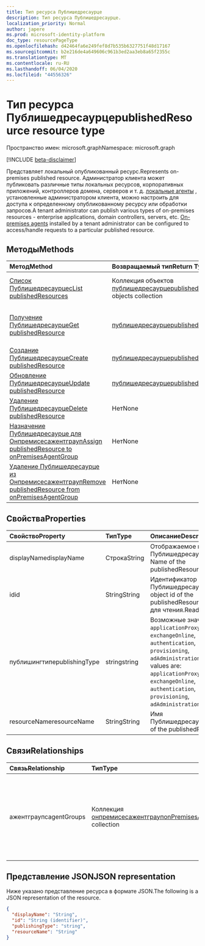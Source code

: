 ```yaml
---
title: Тип ресурса Публишедресаурце
description: Тип ресурса Публишедресаурце.
localization_priority: Normal
author: japere
ms.prod: microsoft-identity-platform
doc_type: resourcePageType
ms.openlocfilehash: d42464fa6e249fef8d7b535b6327751f48d17167
ms.sourcegitcommit: b2e216de4a649606c961b3ed2aa3eb8a65f2355c
ms.translationtype: MT
ms.contentlocale: ru-RU
ms.lasthandoff: 06/04/2020
ms.locfileid: "44556326"
---
```

# <a name="publishedresource-resource-type"></a><span data-ttu-id="61b2d-103">Тип ресурса Публишедресаурце</span><span class="sxs-lookup"><span data-stu-id="61b2d-103">publishedResource resource type</span></span>

<span data-ttu-id="61b2d-104">Пространство имен: microsoft.graph</span><span class="sxs-lookup"><span data-stu-id="61b2d-104">Namespace: microsoft.graph</span></span>

[!INCLUDE [beta-disclaimer](../../includes/beta-disclaimer.md)]

<span data-ttu-id="61b2d-105">Представляет локальный опубликованный ресурс.</span><span class="sxs-lookup"><span data-stu-id="61b2d-105">Represents on-premises published resource.</span></span> <span data-ttu-id="61b2d-106">Администратор клиента может публиковать различные типы локальных ресурсов, корпоративных приложений, контроллеров домена, серверов и т. д. [локальные агенты](onpremisesagent.md) , установленные администратором клиента, можно настроить для доступа к определенному опубликованному ресурсу или обработки запросов.</span><span class="sxs-lookup"><span data-stu-id="61b2d-106">A tenant administrator can publish various types of on-premises resources - enterprise applications, domain controllers, servers, etc. [On-premises agents](onpremisesagent.md) installed by a tenant administrator can be configured to access/handle requests to a particular published resource.</span></span>

## <a name="methods"></a><span data-ttu-id="61b2d-107">Методы</span><span class="sxs-lookup"><span data-stu-id="61b2d-107">Methods</span></span>

| <span data-ttu-id="61b2d-108">Метод</span><span class="sxs-lookup"><span data-stu-id="61b2d-108">Method</span></span>       | <span data-ttu-id="61b2d-109">Возвращаемый тип</span><span class="sxs-lookup"><span data-stu-id="61b2d-109">Return Type</span></span> | <span data-ttu-id="61b2d-110">Описание</span><span class="sxs-lookup"><span data-stu-id="61b2d-110">Description</span></span> |
|:-------------|:------------|:------------|
| [<span data-ttu-id="61b2d-111">Список Публишедресаурцес</span><span class="sxs-lookup"><span data-stu-id="61b2d-111">List publishedResources</span></span>](../api/publishedresource-list.md) | <span data-ttu-id="61b2d-112">Коллекция объектов [публишедресаурце](publishedresource.md)</span><span class="sxs-lookup"><span data-stu-id="61b2d-112">[publishedResource](publishedresource.md) objects collection</span></span> | <span data-ttu-id="61b2d-113">Получение коллекции объектов **публишедресаурцес** .</span><span class="sxs-lookup"><span data-stu-id="61b2d-113">Get a **publishedResources** object collection.</span></span> |
| [<span data-ttu-id="61b2d-114">Получение Публишедресаурце</span><span class="sxs-lookup"><span data-stu-id="61b2d-114">Get publishedResource</span></span>](../api/publishedresource-get.md) | [<span data-ttu-id="61b2d-115">публишедресаурце</span><span class="sxs-lookup"><span data-stu-id="61b2d-115">publishedResource</span></span>](publishedresource.md) | <span data-ttu-id="61b2d-116">Чтение свойств и связей объекта **публишедресаурце** .</span><span class="sxs-lookup"><span data-stu-id="61b2d-116">Read the properties and relationships of a **publishedResource** object.</span></span> |
| [<span data-ttu-id="61b2d-117">Создание Публишедресаурце</span><span class="sxs-lookup"><span data-stu-id="61b2d-117">Create publishedResource</span></span>](../api/publishedresource-post.md) |  [<span data-ttu-id="61b2d-118">публишедресаурце</span><span class="sxs-lookup"><span data-stu-id="61b2d-118">publishedResource</span></span>](publishedresource.md)  | <span data-ttu-id="61b2d-119">Создание нового **публишедресаурце**.</span><span class="sxs-lookup"><span data-stu-id="61b2d-119">Create a new **publishedResource**.</span></span> |
| [<span data-ttu-id="61b2d-120">Обновление Публишедресаурце</span><span class="sxs-lookup"><span data-stu-id="61b2d-120">Update publishedResource</span></span>](../api/publishedresource-update.md) | [<span data-ttu-id="61b2d-121">публишедресаурце</span><span class="sxs-lookup"><span data-stu-id="61b2d-121">publishedResource</span></span>](publishedresource.md) | <span data-ttu-id="61b2d-122">Обновление объекта **публишедресаурце** .</span><span class="sxs-lookup"><span data-stu-id="61b2d-122">Update a **publishedResource** object.</span></span> |
| [<span data-ttu-id="61b2d-123">Удаление Публишедресаурце</span><span class="sxs-lookup"><span data-stu-id="61b2d-123">Delete  publishedResource</span></span>](../api/publishedresource-delete.md) | <span data-ttu-id="61b2d-124">Нет</span><span class="sxs-lookup"><span data-stu-id="61b2d-124">None</span></span> | <span data-ttu-id="61b2d-125">Удаление объекта **публишедресаурце** .</span><span class="sxs-lookup"><span data-stu-id="61b2d-125">Delete a **publishedResource** object.</span></span> |
| [<span data-ttu-id="61b2d-126">Назначение Публишедресаурце для Онпремисесажентграуп</span><span class="sxs-lookup"><span data-stu-id="61b2d-126">Assign publishedResource to onPremisesAgentGroup</span></span>](../api/publishedresource-post-agentgroups.md) | <span data-ttu-id="61b2d-127">Нет</span><span class="sxs-lookup"><span data-stu-id="61b2d-127">None</span></span> | <span data-ttu-id="61b2d-128">Назначьте объект **публишедресаурце** для **онпремисесажентграуп**.</span><span class="sxs-lookup"><span data-stu-id="61b2d-128">Assign a **publishedResource** object to an **onPremisesAgentGroup**.</span></span> |
| [<span data-ttu-id="61b2d-129">Удаление Публишедресаурце из Онпремисесажентграуп</span><span class="sxs-lookup"><span data-stu-id="61b2d-129">Remove publishedResource from onPremisesAgentGroup</span></span>](../api/publishedresource-delete-agentgroups.md) | <span data-ttu-id="61b2d-130">Нет</span><span class="sxs-lookup"><span data-stu-id="61b2d-130">None</span></span> |  <span data-ttu-id="61b2d-131">Удаление объекта **публишедресаурце** из объекта **онпремисесажентграуп**.</span><span class="sxs-lookup"><span data-stu-id="61b2d-131">Remove a **publishedResource** object from an **onPremisesAgentGroup**.</span></span>|

## <a name="properties"></a><span data-ttu-id="61b2d-132">Свойства</span><span class="sxs-lookup"><span data-stu-id="61b2d-132">Properties</span></span>

| <span data-ttu-id="61b2d-133">Свойство</span><span class="sxs-lookup"><span data-stu-id="61b2d-133">Property</span></span>     | <span data-ttu-id="61b2d-134">Тип</span><span class="sxs-lookup"><span data-stu-id="61b2d-134">Type</span></span>        | <span data-ttu-id="61b2d-135">Описание</span><span class="sxs-lookup"><span data-stu-id="61b2d-135">Description</span></span> |
|:-------------|:------------|:------------|
|<span data-ttu-id="61b2d-136">displayName</span><span class="sxs-lookup"><span data-stu-id="61b2d-136">displayName</span></span>|<span data-ttu-id="61b2d-137">Строка</span><span class="sxs-lookup"><span data-stu-id="61b2d-137">String</span></span>| <span data-ttu-id="61b2d-138">Отображаемое имя Публишедресаурце.</span><span class="sxs-lookup"><span data-stu-id="61b2d-138">Display Name of the publishedResource.</span></span>|
|<span data-ttu-id="61b2d-139">id</span><span class="sxs-lookup"><span data-stu-id="61b2d-139">id</span></span>|<span data-ttu-id="61b2d-140">String</span><span class="sxs-lookup"><span data-stu-id="61b2d-140">String</span></span>| <span data-ttu-id="61b2d-141">Идентификатор объекта Публишедресаурце.</span><span class="sxs-lookup"><span data-stu-id="61b2d-141">The object id of the publishedResource.</span></span> <span data-ttu-id="61b2d-142">Только для чтения.</span><span class="sxs-lookup"><span data-stu-id="61b2d-142">Read-only.</span></span>|
|<span data-ttu-id="61b2d-143">публишингтипе</span><span class="sxs-lookup"><span data-stu-id="61b2d-143">publishingType</span></span>|<span data-ttu-id="61b2d-144">string</span><span class="sxs-lookup"><span data-stu-id="61b2d-144">string</span></span>| <span data-ttu-id="61b2d-145">Возможные значения: `applicationProxy`, `exchangeOnline`, `authentication`, `provisioning`, `adAdministration`.</span><span class="sxs-lookup"><span data-stu-id="61b2d-145">Possible values are: `applicationProxy`, `exchangeOnline`, `authentication`, `provisioning`, `adAdministration`.</span></span>|
|<span data-ttu-id="61b2d-146">resourceName</span><span class="sxs-lookup"><span data-stu-id="61b2d-146">resourceName</span></span>|<span data-ttu-id="61b2d-147">String</span><span class="sxs-lookup"><span data-stu-id="61b2d-147">String</span></span>|<span data-ttu-id="61b2d-148">Имя Публишедресаурце.</span><span class="sxs-lookup"><span data-stu-id="61b2d-148">Name of the publishedResource.</span></span>|

## <a name="relationships"></a><span data-ttu-id="61b2d-149">Связи</span><span class="sxs-lookup"><span data-stu-id="61b2d-149">Relationships</span></span>

| <span data-ttu-id="61b2d-150">Связь</span><span class="sxs-lookup"><span data-stu-id="61b2d-150">Relationship</span></span> | <span data-ttu-id="61b2d-151">Тип</span><span class="sxs-lookup"><span data-stu-id="61b2d-151">Type</span></span>        | <span data-ttu-id="61b2d-152">Описание</span><span class="sxs-lookup"><span data-stu-id="61b2d-152">Description</span></span> |
|:-------------|:------------|:------------|
|<span data-ttu-id="61b2d-153">ажентграупс</span><span class="sxs-lookup"><span data-stu-id="61b2d-153">agentGroups</span></span>|<span data-ttu-id="61b2d-154">Коллекция [онпремисесажентграуп](onpremisesagentgroup.md)</span><span class="sxs-lookup"><span data-stu-id="61b2d-154">[onPremisesAgentGroup](onpremisesagentgroup.md) collection</span></span>| <span data-ttu-id="61b2d-155">Список **онпремисесажентграупс** , которым назначено **публишедресаурце** .</span><span class="sxs-lookup"><span data-stu-id="61b2d-155">List of **onPremisesAgentGroups** that a **publishedResource** is assigned to.</span></span> <span data-ttu-id="61b2d-156">Только для чтения.</span><span class="sxs-lookup"><span data-stu-id="61b2d-156">Read-only.</span></span> <span data-ttu-id="61b2d-157">Допускается значение null.</span><span class="sxs-lookup"><span data-stu-id="61b2d-157">Nullable.</span></span>|

## <a name="json-representation"></a><span data-ttu-id="61b2d-158">Представление JSON</span><span class="sxs-lookup"><span data-stu-id="61b2d-158">JSON representation</span></span>

<span data-ttu-id="61b2d-159">Ниже указано представление ресурса в формате JSON.</span><span class="sxs-lookup"><span data-stu-id="61b2d-159">The following is a JSON representation of the resource.</span></span>

<!-- {
  "blockType": "resource",
  "optionalProperties": [

  ],
  "@odata.type": "microsoft.graph.publishedResource",
  "baseType": "",
  "keyProperty": "id"
}-->

```json
{
  "displayName": "String",
  "id": "String (identifier)",
  "publishingType": "string",
  "resourceName": "String"
}
```

<!-- uuid: 16cd6b66-4b1a-43a1-adaf-3a886856ed98
2019-02-04 14:57:30 UTC -->
<!-- {
  "type": "#page.annotation",
  "description": "publishedResource resource",
  "keywords": "",
  "section": "documentation",
  "tocPath": ""
}-->
